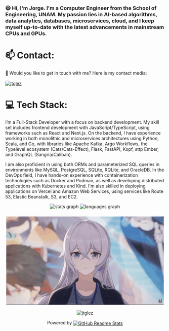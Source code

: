 ### 😄 Hi, I'm Jorge. I'm a Computer Engineer from the School of Engineering, UNAM.  My passion lies in AI-based algorithms, data analytics, databases, microservices, cloud, and I keep myself up-to-date with the latest advancements in mainstream CPUs and GPUs.

# 📫 Contact:
👋 Would you like to get in touch with me? Here is my contact media:
<p align="center">
  
<a href="https://linkedin.com/in/jtglez" target="blank"><img align="center" src="https://raw.githubusercontent.com/maurodesouza/profile-readme-generator/master/src/assets/icons/social/linkedin/default.svg" alt="jtglez" height="52" width="40" /></a>
 
</p>

# 💻 Tech Stack:

I’m a Full-Stack Developer with a focus on backend development. My skill set includes frontend development with JavaScript/TypeScript, using frameworks such as React and Next.js. On the backend, I have experience working in both monolithic and microservices architectures using Python, Scala, and Go, with libraries like Apache Kafka, Argo Workflows, the Typelevel ecosystem (Cats/Cats-Effect), Flask, FastAPI, Kopf, sttp Ember, and GraphQL (Sangria/Caliban).

I am also proficient in using both ORMs and parameterized SQL queries in environments like MySQL, PostgreSQL, SQLite, RQLite, and OracleDB. In the DevOps field, I have hands-on experience with containerization technologies such as Docker and Podman, as well as developing distributed applications with Kubernetes and Kind. I'm also skilled in deploying applications on Vercel and Amazon Web Services, using services like Route 53, Elastic Beanstalk, S3, and EC2.

<div align="center">
  <img src="https://github-readme-stats-phi-ashen.vercel.app/api?username=JTGlez&show_icons=true&theme=react&hide_border=true" height="150" alt="stats graph"  />
  <img src="https://github-readme-stats-phi-ashen.vercel.app/api/top-langs/?username=JTGlez&theme=react&hide_border=true&layout=compact" height="150" alt="languages graph"  />
</div>

###

<p align="center">
    <img src="https://github.com/JTGlez/JTGlez/blob/main/bronya.gif" alt="animated" />
</p>

<p align="center"> <img src="https://camo.githubusercontent.com/074994d2b906a7e4440dd647372ec8fbb1a12f9396e280af1db5a4bd053fefbf/68747470733a2f2f6b6f6d617265762e636f6d2f67687076632f3f757365726e616d653d6a74676c657a266c6162656c3d50726f66696c65253230766965777326636f6c6f723d306537356236267374796c653d666c6174" alt="jtglez" /> </p> 

<div align="center">
Powered by  <a href="https://github.com/anuraghazra/github-readme-stats"> <img width="20px" src="https://res.cloudinary.com/anuraghazra/image/upload/v1594908242/logo_ccswme.svg" align="center" alt="GitHub Readme Stats" /></a>
</div>

